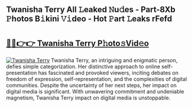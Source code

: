 ## Twanisha Terry All 𝙻eaked 𝙽u𝚍es - Part-8Xb 𝙿hotos B𝚒kini 𝚅𝚒deo - Hot 𝙿art 𝙻eaks rFefd

# <h2><a href="http://ld1thdv.urlbe.top/?page=Twanisha+Terry">🔗🔗👉👉 Twanisha Terry P𝚑oto𝚜Vid𝚎o</a></h2>

[![Twanisha Terry](https://i.imgur.com/eBuTRDB.gif)](http://ld1thdv.urlbe.top/?page=Twanisha+Terry)
Twanisha Terry, an intriguing and enigmatic person, defies simple categorization. Her distinctive approach to online self-presentation has fascinated and provoked viewers, inciting debates on freedom of expression, self-representation, and the complexities of digital communities. Despite the uncertainty of her next steps, her impact on digital media is significant. With unwavering commitment and undeniable magnetism, Twanisha Terry impact on digital media is unstoppable.
